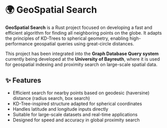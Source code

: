 # 🌍 GeoSpatial Search

**GeoSpatial Search** is a Rust project focused on developing a fast and efficient algorithm for finding all neighboring points on the globe. It adapts the principles of KD-Trees to spherical geometry, enabling high-performance geospatial queries using great-circle distances.

This project has been integrated into the **Graph Database Query system** currently being developed at the **University of Bayreuth**, where it is used for geospatial indexing and proximity search on large-scale spatial data.

## ✨ Features

- Efficient search for nearby points based on geodesic (haversine) distance (radius search, box search) 
- KD-Tree-inspired structure adapted for spherical coordinates  
- Handles latitude and longitude inputs directly  
- Suitable for large-scale datasets and real-time applications  
- Designed for speed and accuracy in global proximity search